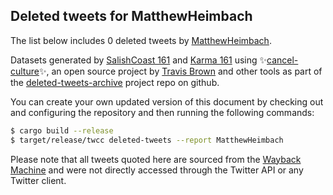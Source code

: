 ## Deleted tweets for MatthewHeimbach

The list below includes 0 deleted tweets by
[MatthewHeimbach](https://twitter.com/MatthewHeimbach).



Datasets generated by [SalishCoast 161](https://twitter.com/SalishCoastA) and [Karma 161](https://twitter.com/KarmaOneSixOne)
using ✨[cancel-culture](https://github.com/travisbrown/cancel-culture)✨, an open source project by [Travis Brown](https://twitter.com/travisbrown) 
and other tools as part of the [deleted-tweets-archive](https://github.com/salcoast/deleted-tweets-archive/) project repo on github.

You can create your own updated version of this document by checking out and configuring the
repository and then running the following commands:

```bash
$ cargo build --release
$ target/release/twcc deleted-tweets --report MatthewHeimbach
```

Please note that all tweets quoted here are sourced from the
[Wayback Machine](https://web.archive.org) and were not directly accessed through the Twitter API or
any Twitter client.

